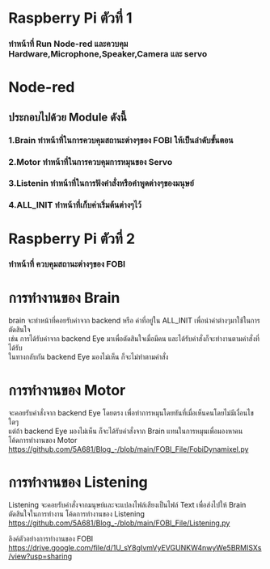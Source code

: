 # Raspberry Pi ตัวที่ 1   
### ทำหน้าที่ Run Node-red และควบคุม Hardware,Microphone,Speaker,Camera และ servo  

# Node-red
## ประกอบไปด้วย Module ดังนี้  
### 1.Brain ทำหน้าที่ในการควบคุมสถานะต่างๆของ FOBI ให้เป็นลำดับขั้นตอน  
### 2.Motor ทำหน้าที่ในการควบคุมการหมุนของ Servo  
### 3.Listenin ทำหน้าที่ในการฟังคำสั่งหรือคำพูดต่างๆของมนุษย์  
### 4.ALL_INIT ทำหน้าที่เก็บค่าเริ่มต้นต่างๆไว้  

# Raspberry Pi ตัวที่ 2  
### ทำหน้าที่ ควบคุมสถานะต่างๆของ FOBI  


# การทำงานของ Brain  
brain จะทำหน้าที่คอยรับค่าจาก backend หรือ ค่าที่อยู่ใน ALL_INIT เพื่อนำค่าต่างๆมาใช้ในการตัดสินใจ  
เช่น การได้รับค่าจาก backend Eye มาเพื่อตัดสินใจเมื่อมีคน และได้รับคำสั่งก็จะทำงานตามคำสั่งที่ได้รับ  
ในทางกลับกัน backend Eye มองไม่เห็น ก็จะไม่ทำตามคำสั่ง

# การทำงานของ Motor
 จะคอยรับคำสั่งจาก backend Eye โดยตรง เพื่อทำการหมุนโดยทันที่เมื่อเห็นคนโดยไม่มีเงื่อนไขใดๆ  
 แต่ถ้า backend Eye มองไม่เห็น ก็จะได้รับคำสั่งจาก Brain แทนในการหมุนเพื่อมองหาคน  
 โค้ดการทำงานของ Motor https://github.com/5A681/Blog_-/blob/main/FOBI_File/FobiDynamixel.py

# การทำงานของ Listening  
  Listening จะคอยรับคำสั่งจากมนุษย์และจะแปลงไฟล์เสียงเป็นไฟล์ Text เพื่อส่งไปให้ Brain ตัดสินใจในการทำงาน
  โค้ดการทำงานของ Listening https://github.com/5A681/Blog_-/blob/main/FOBI_File/Listening.py
  
ลิงค์ตัวอย่างการทำงานของ FOBI   
 https://drive.google.com/file/d/1U_sY8gIvmVyEVGUNKW4nwyWe5BRMISXs/view?usp=sharing
